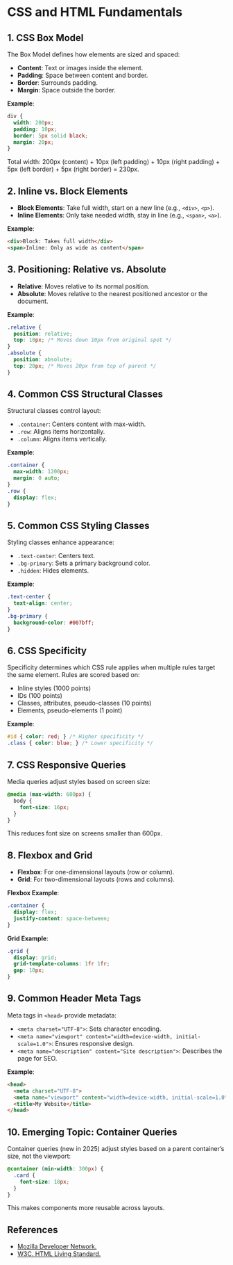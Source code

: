 # CSS and HTML Fundamentals

## 1. CSS Box Model

The Box Model defines how elements are sized and spaced:

- **Content**: Text or images inside the element.
- **Padding**: Space between content and border.
- **Border**: Surrounds padding.
- **Margin**: Space outside the border.

**Example**:

```css
div {
  width: 200px;
  padding: 10px;
  border: 5px solid black;
  margin: 20px;
}
```

Total width: 200px (content) + 10px (left padding) + 10px (right padding) + 5px (left border) + 5px (right border) = 230px.

## 2. Inline vs. Block Elements

- **Block Elements**: Take full width, start on a new line (e.g., `<div>`, `<p>`).
- **Inline Elements**: Only take needed width, stay in line (e.g., `<span>`, `<a>`).

**Example**:

```html
<div>Block: Takes full width</div>
<span>Inline: Only as wide as content</span>
```

## 3. Positioning: Relative vs. Absolute

- **Relative**: Moves relative to its normal position.
- **Absolute**: Moves relative to the nearest positioned ancestor or the document.

**Example**:

```css
.relative {
  position: relative;
  top: 10px; /* Moves down 10px from original spot */
}
.absolute {
  position: absolute;
  top: 20px; /* Moves 20px from top of parent */
}
```

## 4. Common CSS Structural Classes

Structural classes control layout:

- `.container`: Centers content with max-width.
- `.row`: Aligns items horizontally.
- `.column`: Aligns items vertically.

**Example**:

```css
.container {
  max-width: 1200px;
  margin: 0 auto;
}
.row {
  display: flex;
}
```

## 5. Common CSS Styling Classes

Styling classes enhance appearance:

- `.text-center`: Centers text.
- `.bg-primary`: Sets a primary background color.
- `.hidden`: Hides elements.

**Example**:

```css
.text-center {
  text-align: center;
}
.bg-primary {
  background-color: #007bff;
}
```

## 6. CSS Specificity

Specificity determines which CSS rule applies when multiple rules target the same element. Rules are scored based on:

- Inline styles (1000 points)
- IDs (100 points)
- Classes, attributes, pseudo-classes (10 points)
- Elements, pseudo-elements (1 point)

**Example**:

```css
#id { color: red; } /* Higher specificity */
.class { color: blue; } /* Lower specificity */
```

## 7. CSS Responsive Queries

Media queries adjust styles based on screen size:

```css
@media (max-width: 600px) {
  body {
    font-size: 16px;
  }
}
```

This reduces font size on screens smaller than 600px.

## 8. Flexbox and Grid

- **Flexbox**: For one-dimensional layouts (row or column).
- **Grid**: For two-dimensional layouts (rows and columns).

**Flexbox Example**:

```css
.container {
  display: flex;
  justify-content: space-between;
}
```

**Grid Example**:

```css
.grid {
  display: grid;
  grid-template-columns: 1fr 1fr;
  gap: 10px;
}
```

## 9. Common Header Meta Tags

Meta tags in `<head>` provide metadata:

- `<meta charset="UTF-8">`: Sets character encoding.
- `<meta name="viewport" content="width=device-width, initial-scale=1.0">`: Ensures responsive design.
- `<meta name="description" content="Site description">`: Describes the page for SEO.

**Example**:

```html
<head>
  <meta charset="UTF-8">
  <meta name="viewport" content="width=device-width, initial-scale=1.0">
  <title>My Website</title>
</head>
```

## 10. Emerging Topic: Container Queries

Container queries (new in 2025) adjust styles based on a parent container’s size, not the viewport:

```css
@container (min-width: 300px) {
  .card {
    font-size: 18px;
  }
}
```

This makes components more reusable across layouts.

## References
- [Mozilla Developer Network.](https://developer.mozilla.org/en-US/docs/Web/CSS)
- [W3C. HTML Living Standard.](https://html.spec.whatwg.org/)
